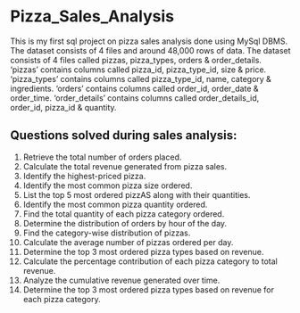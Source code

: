 # Pizza_Sales_Analysis
This is my first sql project on pizza sales analysis done using MySql DBMS. The dataset consists of 4 files and around 48,000 rows of data.
The dataset consists of 4 files called pizzas, pizza_types, orders & order_details.
‘pizzas’ contains columns called pizza_id, pizza_type_id, size & price.
‘pizza_types’ contains columns called pizza_type_id, name, category & ingredients.
‘orders’ contains columns called order_id, order_date & order_time.
‘order_details’ contains columns called order_details_id, order_id, pizza_id & quantity.
## Questions solved during sales analysis:
1. Retrieve the total number of orders placed.
2. Calculate the total revenue generated from pizza sales.
3. Identify the highest-priced pizza.
4. Identify the most common pizza size ordered. 
5. List the top 5 most ordered pizzAS along with their quantities.
6. Identify the most common pizza quantity ordered.
7. Find the total quantity of each pizza category ordered.
8. Determine the distribution of orders by hour of the day.
9. Find the category-wise distribution of pizzas.
10. Calculate the average number of pizzas ordered per day.
11. Determine the top 3 most ordered pizza types based on revenue.
12. Calculate the percentage contribution of each pizza category to total revenue.
13. Analyze the cumulative revenue generated over time.
14. Determine the top 3 most ordered pizza types based on revenue for each pizza category.
